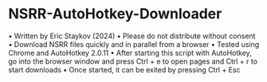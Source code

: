 # NSRR-AutoHotkey-Downloader

• Written by Eric Staykov (2024)
• Please do not distribute without consent
• Download NSRR files quickly and in parallel from a browser
• Tested using Chrome and AutoHotkey 2.0.11
• After starting this script with AutoHotkey, go into the browser window and press Ctrl + e to open pages and Ctrl + r to start downloads 
• Once started, it can be exited by pressing Ctrl + Esc
